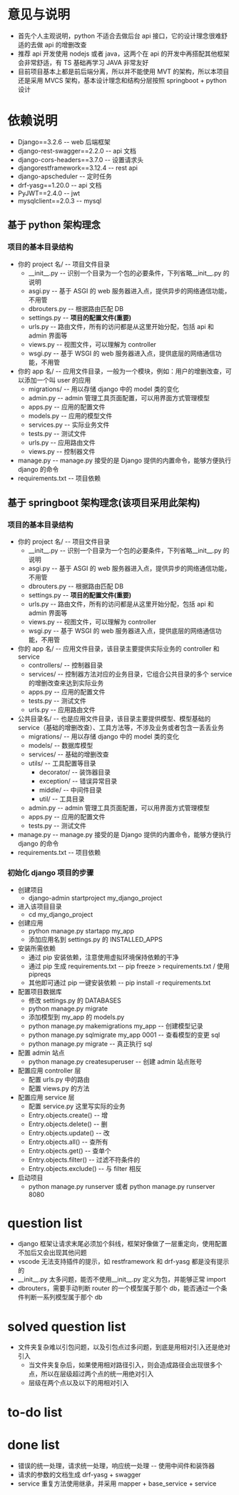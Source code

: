 # 意见与说明

- 首先个人主观说明，python 不适合去做后台 api 接口，它的设计理念很难舒适的去做 api 的增删改查
- 推荐 api 开发使用 nodejs 或者 java，这两个在 api 的开发中再搭配其他框架会非常舒适，有 TS 基础再学习 JAVA 非常友好
- 目前项目基本上都是前后端分离，所以并不能使用 MVT 的架构，所以本项目还是采用 MVCS 架构，基本设计理念和结构分层按照 springboot + python 设计

# 依赖说明

- Django==3.2.6 -- web 后端框架
- django-rest-swagger==2.2.0 -- api 文档
- django-cors-headers==3.7.0 -- 设置请求头
- djangorestframework==3.12.4 -- rest api
- django-apscheduler -- 定时任务
- drf-yasg==1.20.0 -- api 文档
- PyJWT==2.4.0 -- jwt
- mysqlclient==2.0.3 -- mysql

## 基于 python 架构理念

### 项目的基本目录结构

- 你的 project 名/ -- 项目文件目录
  - \_\_init\_\_.py -- 识别一个目录为一个包的必要条件，下列省略\_\_init\_\_.py 的说明
  - asgi.py -- 基于 ASGI 的 web 服务器进入点，提供异步的网络通信功能，不用管
  - dbrouters.py -- 根据路由匹配 DB
  - settings.py -- **项目的配置文件(重要)**
  - urls.py -- 路由文件，所有的访问都是从这里开始分配，包括 api 和 admin 界面等
  - views.py -- 视图文件，可以理解为 controller
  - wsgi.py -- 基于 WSGI 的 web 服务器进入点，提供底层的网络通信功能，不用管
- 你的 app 名/ -- 应用文件目录，一般为一个模块，例如：用户的增删改查，可以添加一个叫 user 的应用
  - migrations/ -- 用以存储 django 中的 model 类的变化
  - admin.py -- admin 管理工具页面配置，可以用界面方式管理模型
  - apps.py -- 应用的配置文件
  - models.py -- 应用的模型文件
  - services.py -- 实际业务文件
  - tests.py -- 测试文件
  - urls.py -- 应用路由文件
  - views.py -- 控制器文件
- manage.py -- manage.py 接受的是 Django 提供的内置命令，能够方便执行 django 的命令
- requirements.txt -- 项目依赖

## 基于 springboot 架构理念(该项目采用此架构)

### 项目的基本目录结构

- 你的 project 名/ -- 项目文件目录
  - \_\_init\_\_.py -- 识别一个目录为一个包的必要条件，下列省略\_\_init\_\_.py 的说明
  - asgi.py -- 基于 ASGI 的 web 服务器进入点，提供异步的网络通信功能，不用管
  - dbrouters.py -- 根据路由匹配 DB
  - settings.py -- **项目的配置文件(重要)**
  - urls.py -- 路由文件，所有的访问都是从这里开始分配，包括 api 和 admin 界面等
  - views.py -- 视图文件，可以理解为 controller
  - wsgi.py -- 基于 WSGI 的 web 服务器进入点，提供底层的网络通信功能，不用管
- 你的 app 名/ -- 应用文件目录，该目录主要提供实际业务的 controller 和 service
  - controllers/ -- 控制器目录
  - services/ -- 控制器方法对应的业务目录，它组合公共目录的多个 service 的增删改查来达到实际业务
  - apps.py -- 应用的配置文件
  - tests.py -- 测试文件
  - urls.py -- 应用路由文件
- 公共目录名/ -- 也是应用文件目录，该目录主要提供模型、模型基础的 service（基础的增删改查）、工具方法等，不涉及业务或者包含一丢丢业务
  - migrations/ -- 用以存储 django 中的 model 类的变化
  - models/ -- 数据库模型
  - services/ -- 基础的增删改查
  - utils/ -- 工具配置等目录
    - decorator/ -- 装饰器目录
    - exception/ -- 错误异常目录
    - middle/ -- 中间件目录
    - util/ -- 工具目录
  - admin.py -- admin 管理工具页面配置，可以用界面方式管理模型
  - apps.py -- 应用的配置文件
  - tests.py -- 测试文件
- manage.py -- manage.py 接受的是 Django 提供的内置命令，能够方便执行 django 的命令
- requirements.txt -- 项目依赖

### 初始化 django 项目的步骤

- 创建项目
  - django-admin startproject my_django_project
- 进入该项目目录
  - cd my_django_project
- 创建应用
  - python manage.py startapp my_app
  - 添加应用名到 settings.py 的 INSTALLED_APPS
- 安装所需依赖
  - 通过 pip 安装依赖，注意使用虚拟环境保持依赖的干净
  - 通过 pip 生成 requirements.txt -- pip freeze > requirements.txt / 使用 pipreqs
  - 其他即可通过 pip 一键安装依赖 -- pip install -r requirements.txt
- 配置项目数据库
  - 修改 settings.py 的 DATABASES
  - python manage.py migrate
  - 添加模型到 my_app 的 models.py
  - python manage.py makemigrations my_app -- 创建模型记录
  - python manage.py sqlmigrate my_app 0001 -- 查看模型的变更 sql
  - python manage.py migrate -- 真正执行 sql
- 配置 admin 站点
  - python manage.py createsuperuser -- 创建 admin 站点账号
- 配置应用 controller 层
  - 配置 urls.py 中的路由
  - 配置 views.py 的方法
- 配置应用 service 层
  - 配置 service.py 这里写实际的业务
  - Entry.objects.create() -- 增
  - Entry.objects.delete() -- 删
  - Entry.objects.update() -- 改
  - Entry.objects.all() -- 查所有
  - Entry.objects.get() -- 查单个
  - Entry.objects.filter() -- 过滤不符条件的
  - Entry.objects.exclude() -- 与 filter 相反
- 启动项目
  - python manage.py runserver 或者 python manage.py runserver 8080

# question list

- django 框架让请求末尾必须加个斜线，框架好像做了一层重定向，使用配置不加后又会出现其他问题
- vscode 无法支持插件的提示，如 restframework 和 drf-yasg 都是没有提示的
- \_\_init\_\_.py 太多问题，能否不使用\_\_init\_\_.py 定义为包，并能够正常 import
- dbrouters，需要手动判断 router 的一个模型属于那个 db，能否通过一个条件判断一系列模型属于那个 db

# solved question list

- 文件夹复杂难以引包问题，以及引包点过多问题，到底是用相对引入还是绝对引入
  - 当文件夹复杂后，如果使用相对路径引入，则会造成路径会出现很多个点，所以在层级超过两个点的统一用绝对引入
  - 层级在两个点以及以下的用相对引入

# to-do list

# done list

- 错误的统一处理，请求统一处理，响应统一处理 -- 使用中间件和装饰器
- 请求的参数的文档生成 drf-yasg + swagger
- service 重复方法使用继承，并采用 mapper + base_service + service
